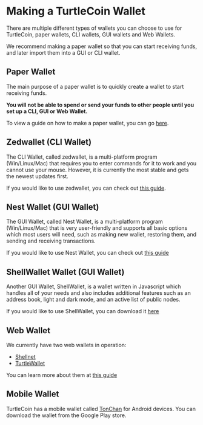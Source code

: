 # Making a TurtleCoin Wallet

There are multiple different types of wallets you can choose to use for TurtleCoin, paper wallets, CLI wallets, GUI wallets and Web Wallets.

We recommend making a paper wallet so that you can start receiving funds, and later import them into a GUI or CLI wallet.

## Paper Wallet

The main purpose of a paper wallet is to quickly create a wallet to start receiving funds.

**You will not be able to spend or send your funds to other people until you set up a CLI, GUI or Web Wallet.**

To view a guide on how to make a paper wallet, you can go [here](../Making-a-paper-wallet).

## Zedwallet (CLI Wallet)

The CLI Wallet, called zedwallet, is a multi-platform program (Win/Linux/Mac) that requires you to enter commands for it to work and you cannot use your mouse. However, it is currently the most stable and gets the newest updates first.

If you would like to use zedwallet, you can check out [this guide](../Using-zedwallet).

## Nest Wallet (GUI Wallet)

The GUI Wallet, called Nest Wallet, is a multi-platform program (Win/Linux/Mac) that is very user-friendly and supports all basic options which most users will need, such as making new wallet, restoring them, and sending and receiving transactions.

If you would like to use Nest Wallet, you can check out [this guide](../Using-nest-wallet)

## ShellWallet Wallet (GUI Wallet)

Another GUI Wallet, ShellWallet, is a wallet written in Javascript which handles all of your needs and also includes additional features such as an address book, light and dark mode, and an active list of public nodes.

If you would like to use ShellWallet, you can download it [here](https://github.com/turtlecoin/turtle-wallet-electron)

## Web Wallet

We currently have two web wallets in operation:

* [Shellnet](https://shellnet.pw)
* [TurtleWallet](https://turtlewallet.lol)

You can learn more about them at [this guide](../Using-a-Web-Wallet)

## Mobile Wallet

TurtleCoin has a mobile wallet called [TonChan](https://play.google.com/store/apps/details?id=com.tonchan&hl=en) for Android devices. You can download the wallet from the Google Play store.
